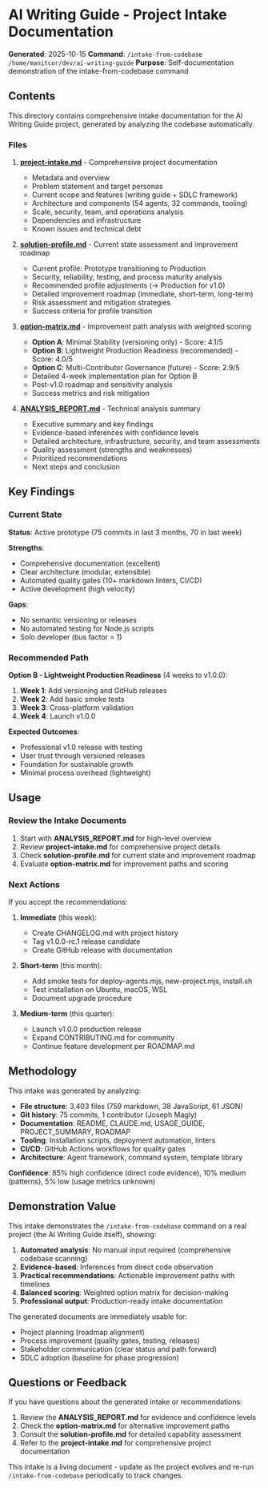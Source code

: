 # AI Writing Guide - Project Intake Documentation

**Generated**: 2025-10-15
**Command**: `/intake-from-codebase /home/manitcor/dev/ai-writing-guide`
**Purpose**: Self-documentation demonstration of the intake-from-codebase command

## Contents

This directory contains comprehensive intake documentation for the AI Writing Guide project, generated by analyzing the codebase automatically.

### Files

1. **[project-intake.md](project-intake.md)** - Comprehensive project documentation
   - Metadata and overview
   - Problem statement and target personas
   - Current scope and features (writing guide + SDLC framework)
   - Architecture and components (54 agents, 32 commands, tooling)
   - Scale, security, team, and operations analysis
   - Dependencies and infrastructure
   - Known issues and technical debt

2. **[solution-profile.md](solution-profile.md)** - Current state assessment and improvement roadmap
   - Current profile: Prototype transitioning to Production
   - Security, reliability, testing, and process maturity analysis
   - Recommended profile adjustments (→ Production for v1.0)
   - Detailed improvement roadmap (immediate, short-term, long-term)
   - Risk assessment and mitigation strategies
   - Success criteria for profile transition

3. **[option-matrix.md](option-matrix.md)** - Improvement path analysis with weighted scoring
   - **Option A**: Minimal Stability (versioning only) - Score: 4.1/5
   - **Option B**: Lightweight Production Readiness (recommended) - Score: 4.0/5
   - **Option C**: Multi-Contributor Governance (future) - Score: 2.9/5
   - Detailed 4-week implementation plan for Option B
   - Post-v1.0 roadmap and sensitivity analysis
   - Success metrics and risk mitigation

4. **[ANALYSIS_REPORT.md](ANALYSIS_REPORT.md)** - Technical analysis summary
   - Executive summary and key findings
   - Evidence-based inferences with confidence levels
   - Detailed architecture, infrastructure, security, and team assessments
   - Quality assessment (strengths and weaknesses)
   - Prioritized recommendations
   - Next steps and conclusion

## Key Findings

### Current State

**Status**: Active prototype (75 commits in last 3 months, 70 in last week)

**Strengths**:
- Comprehensive documentation (excellent)
- Clear architecture (modular, extensible)
- Automated quality gates (10+ markdown linters, CI/CD)
- Active development (high velocity)

**Gaps**:
- No semantic versioning or releases
- No automated testing for Node.js scripts
- Solo developer (bus factor = 1)

### Recommended Path

**Option B - Lightweight Production Readiness** (4 weeks to v1.0.0):

1. **Week 1**: Add versioning and GitHub releases
2. **Week 2**: Add basic smoke tests
3. **Week 3**: Cross-platform validation
4. **Week 4**: Launch v1.0.0

**Expected Outcomes**:
- Professional v1.0 release with testing
- User trust through versioned releases
- Foundation for sustainable growth
- Minimal process overhead (lightweight)

## Usage

### Review the Intake Documents

1. Start with **ANALYSIS_REPORT.md** for high-level overview
2. Review **project-intake.md** for comprehensive project details
3. Check **solution-profile.md** for current state and improvement roadmap
4. Evaluate **option-matrix.md** for improvement paths and scoring

### Next Actions

If you accept the recommendations:

1. **Immediate** (this week):
   - Create CHANGELOG.md with project history
   - Tag v1.0.0-rc.1 release candidate
   - Create GitHub release with documentation

2. **Short-term** (this month):
   - Add smoke tests for deploy-agents.mjs, new-project.mjs, install.sh
   - Test installation on Ubuntu, macOS, WSL
   - Document upgrade procedure

3. **Medium-term** (this quarter):
   - Launch v1.0.0 production release
   - Expand CONTRIBUTING.md for community
   - Continue feature development per ROADMAP.md

## Methodology

This intake was generated by analyzing:

- **File structure**: 3,403 files (759 markdown, 38 JavaScript, 61 JSON)
- **Git history**: 75 commits, 1 contributor (Joseph Magly)
- **Documentation**: README, CLAUDE.md, USAGE_GUIDE, PROJECT_SUMMARY, ROADMAP
- **Tooling**: Installation scripts, deployment automation, linters
- **CI/CD**: GitHub Actions workflows for quality gates
- **Architecture**: Agent framework, command system, template library

**Confidence**: 85% high confidence (direct code evidence), 10% medium (patterns), 5% low (usage metrics unknown)

## Demonstration Value

This intake demonstrates the `/intake-from-codebase` command on a real project (the AI Writing Guide itself), showing:

1. **Automated analysis**: No manual input required (comprehensive codebase scanning)
2. **Evidence-based**: Inferences from direct code observation
3. **Practical recommendations**: Actionable improvement paths with timelines
4. **Balanced scoring**: Weighted option matrix for decision-making
5. **Professional output**: Production-ready intake documentation

The generated documents are immediately usable for:
- Project planning (roadmap alignment)
- Process improvement (quality gates, testing, releases)
- Stakeholder communication (clear status and path forward)
- SDLC adoption (baseline for phase progression)

## Questions or Feedback

If you have questions about the generated intake or recommendations:

1. Review the **ANALYSIS_REPORT.md** for evidence and confidence levels
2. Check the **option-matrix.md** for alternative improvement paths
3. Consult the **solution-profile.md** for detailed capability assessment
4. Refer to the **project-intake.md** for comprehensive project documentation

This intake is a living document - update as the project evolves and re-run `/intake-from-codebase` periodically to track changes.
